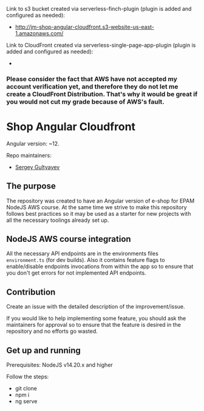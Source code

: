 Link to s3 bucket created via serverless-finch-plugin (plugin is added and configured as needed):

- http://jm-shop-angular-cloudfront.s3-website-us-east-1.amazonaws.com/

Link to CloudFront created via serverless-single-page-app-plugin (plugin is added and configured as needed):

- <!-- link will be provided ASAP -->

### Please consider the fact that AWS have not accepted my account verification yet, and therefore they do not let me create a CloudFront Distribution. That's why it would be great if you would not cut my grade because of AWS's fault.

# Shop Angular Cloudfront

Angular version: ~12.

Repo maintainers:

- [Sergey Gultyayev](https://github.com/gultyayev)

## The purpose

The repository was created to have an Angular version of e-shop for EPAM NodeJS AWS course. At the same time we strive to make this repository follows best practices so it may be used as a starter for new projects with all the necessary toolings already set up.

## NodeJS AWS course integration

All the necessary API endpoints are in the environments files `environment.ts` (for dev builds). Also it contains feature flags to enable/disable endpoints invocations from within the app so to ensure that you don't get errors for not implemented API endpoints.

## Contribution

Create an issue with the detailed description of the improvement/issue.

If you would like to help implementing some feature, you should ask the maintainers for approval so to ensure that the feature is desired in the repository and no efforts go wasted.

## Get up and running

Prerequisites: NodeJS v14.20.x and higher

Follow the steps:

- git clone
- npm i
- ng serve
